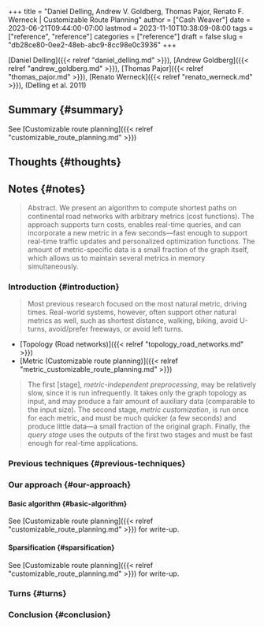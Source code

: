 +++
title = "Daniel Delling, Andrew V. Goldberg, Thomas Pajor, Renato F. Werneck | Customizable Route Planning"
author = ["Cash Weaver"]
date = 2023-06-21T09:44:00-07:00
lastmod = 2023-11-10T10:38:09-08:00
tags = ["reference", "reference"]
categories = ["reference"]
draft = false
slug = "db28ce80-0ee2-48eb-abc9-8cc98e0c3936"
+++

[Daniel Delling]({{< relref "daniel_delling.md" >}}), [Andrew Goldberg]({{< relref "andrew_goldberg.md" >}}), [Thomas Pajor]({{< relref "thomas_pajor.md" >}}), [Renato Werneck]({{< relref "renato_werneck.md" >}}), (Delling et al. 2011)


## Summary {#summary}

See [Customizable route planning]({{< relref "customizable_route_planning.md" >}})


## Thoughts {#thoughts}


## Notes {#notes}

> Abstract. We present an algorithm to compute shortest paths on continental road networks with arbitrary metrics (cost functions). The approach supports turn costs, enables real-time queries, and can incorporate a new metric in a few seconds—fast enough to support real-time traffic updates and personalized optimization functions. The amount of metric-specific data is a small fraction of the graph itself, which allows us to maintain several metrics in memory simultaneously.


### Introduction {#introduction}

> Most previous research focused on the most natural metric, driving times. Real-world systems, however, often support other natural metrics as well, such as shortest distance, walking, biking, avoid U-turns, avoid/prefer freeways, or avoid left turns.

-   [Topology (Road networks)]({{< relref "topology_road_networks.md" >}})
-   [Metric (Customizable route planning)]({{< relref "metric_customizable_route_planning.md" >}})

> The first [stage], _metric-independent preprocessing_, may be relatively slow, since it is run infrequently. It takes only the graph topology as input, and may produce a fair amount of auxiliary data (comparable to the input size). The second stage, _metric customization_, is run once for each metric, and must be much quicker (a few seconds) and produce little data—a small fraction of the original graph. Finally, the _query stage_ uses the outputs of the first two stages and must be fast enough for real-time applications.


### Previous techniques {#previous-techniques}


### Our approach {#our-approach}


#### Basic algorithm {#basic-algorithm}

See [Customizable route planning]({{< relref "customizable_route_planning.md" >}}) for write-up.


#### Sparsification {#sparsification}

See [Customizable route planning]({{< relref "customizable_route_planning.md" >}}) for write-up.


### Turns {#turns}


### Conclusion {#conclusion}
